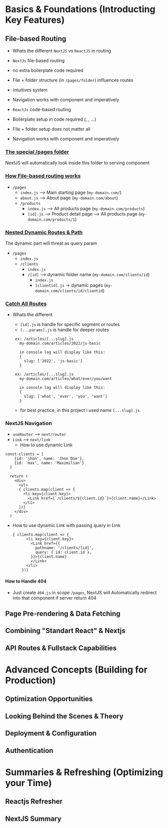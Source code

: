 # Basics & Foundations (Introducting Key Features)
## File-based Routing
- Whats the different `NextJS` vs `ReactJS` in routing
 - `NextJs` file-based routing
  - no extra boilerplate code required
  - File + folder structure (in `/pages/folder`) influences routes
  - intuitives system
  - Navigation works with <Link> component and imperatively

 - `ReactJs` code-based routing
  - Boilerplate setup in code required (<Switch>, <Route>, ...)
  - File + folder setup does not matter all
  - Navigation works with <Link> component and imperatively

### <u>The special /pages folder</u>
 NextJS will automatically look inside this folder to serving component

 ### <u>How File-based routing works</u>
  - `/pages`
    - `index.js`  --> Main starting page (`my-domain.com/`)
    - `about.js`  --> About page (`my-domain.com/about`)
    - `/products`
      - `index.js` --> All products page (`my-domain.com/products`)
      - `[id].js` --> Product detail page --> All products page (`my-domain.com/products/1`)

  ### <u>Nested Dynamic Routes & Path</u>
  The dynamic part will threat as query param

  - `/pages`
    - `index.js`
    - `/clients`
      - `index.js`
      - `/[id]`  --> dynamic folder name (`my-domain.com/clients/id`)
        - `index.js`
        - `[clientid].js`   -> dynamic pages (`my-domain.com/clients/id/clientid`)

  ### <u>Catch All Routes</u>
  - Whats the different
    - `[id].js` is handle for specific segment or routes
    - `[...params].js` is handle for deeper routes
     ```
      ex: /articles/[...slug].js
        my-domain.com/articles/2022/js-basic

        in console log will display like this:
        {
          slug: ['2022', 'js-basic']
        }

      ex: /articles/[...slug].js
        my-domain.com/articles/what/ever/you/want

        in console log will display like this:
        {
          slug: ['what', 'ever', 'you', 'want']
        }
    ```

    - for best practice, in this project i used name `[...slug].js`

  ### NextJS Navigation
  - `useRouter` --> `next/router`
  - `Link` --> `next/link`
    - How to use dynamic Link

  ```
  const clients = [
      {id: 'jhon', name: 'Jhon Doe'},
      {id: 'max', name: 'Maximilian'}
    ]

    return (
      <div>
        <ul>
        { clients.map(client => {
          <li key={client.key}>
            <Link href={`/clients/${client.id}`}>{client.name}</Link>
          </li>
        })}
      </div>
    )
  ```

  - How to use dynamic Link with passing query in Link
    ```
    { clients.map(client => {
          <li key={client.key}>
            <Link href={{
              pathname: '/clients/[id]',
              query: { id: client.id },
            }}>{client.name}
            </Link>
          </li>
        })}
    ```
  #### How to Handle 404
  - Just create `404.js` in scope `/pages`, NextJS will Automatically redirect into that component if server return 404 



## Page Pre-rendering & Data Fetching
## Combining "Standart React" & Nextjs
## API Routes & Fullstack Capabilities


# Advanced Concepts (Building for Production)
## Optimization Opportunities
## Looking Behind the Scenes & Theory
## Deployment & Configuration
## Authentication


# Summaries & Refreshing (Optimizing your Time)
## Reactjs Refresher
## NextJS Summary
